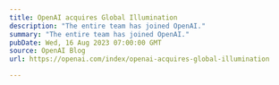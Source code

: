 ```yaml
---
title: OpenAI acquires Global Illumination
description: "The entire team has joined OpenAI."
summary: "The entire team has joined OpenAI."
pubDate: Wed, 16 Aug 2023 07:00:00 GMT
source: OpenAI Blog
url: https://openai.com/index/openai-acquires-global-illumination

---
```


